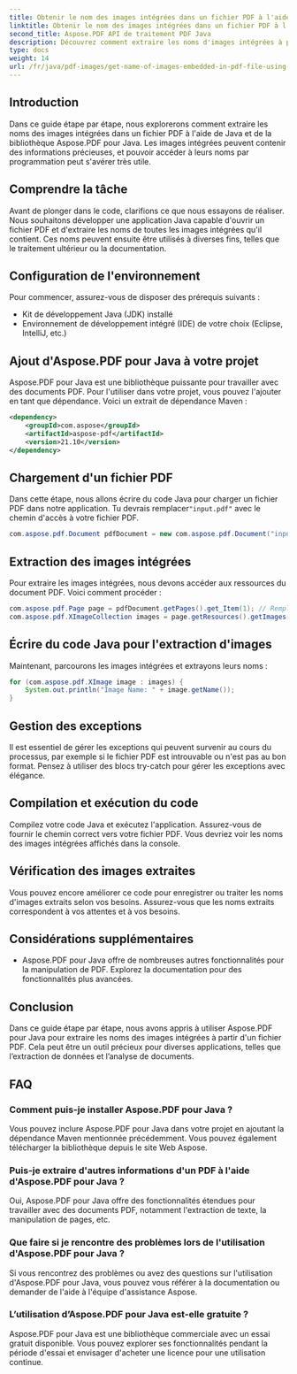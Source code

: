 ```yaml
---
title: Obtenir le nom des images intégrées dans un fichier PDF à l'aide de Java
linktitle: Obtenir le nom des images intégrées dans un fichier PDF à l'aide de Java
second_title: Aspose.PDF API de traitement PDF Java
description: Découvrez comment extraire les noms d'images intégrées à partir de fichiers PDF à l'aide de Java et Aspose.PDF pour Java. Guide étape par étape avec code source pour une extraction efficace des données PDF.
type: docs
weight: 14
url: /fr/java/pdf-images/get-name-of-images-embedded-in-pdf-file-using-java/
---
```

## Introduction

Dans ce guide étape par étape, nous explorerons comment extraire les noms des images intégrées dans un fichier PDF à l'aide de Java et de la bibliothèque Aspose.PDF pour Java. Les images intégrées peuvent contenir des informations précieuses, et pouvoir accéder à leurs noms par programmation peut s'avérer très utile.

## Comprendre la tâche

Avant de plonger dans le code, clarifions ce que nous essayons de réaliser. Nous souhaitons développer une application Java capable d'ouvrir un fichier PDF et d'extraire les noms de toutes les images intégrées qu'il contient. Ces noms peuvent ensuite être utilisés à diverses fins, telles que le traitement ultérieur ou la documentation.

## Configuration de l'environnement

Pour commencer, assurez-vous de disposer des prérequis suivants :

- Kit de développement Java (JDK) installé
- Environnement de développement intégré (IDE) de votre choix (Eclipse, IntelliJ, etc.)

## Ajout d'Aspose.PDF pour Java à votre projet

Aspose.PDF pour Java est une bibliothèque puissante pour travailler avec des documents PDF. Pour l'utiliser dans votre projet, vous pouvez l'ajouter en tant que dépendance. Voici un extrait de dépendance Maven :

```xml
<dependency>
    <groupId>com.aspose</groupId>
    <artifactId>aspose-pdf</artifactId>
    <version>21.10</version>
</dependency>
```

## Chargement d'un fichier PDF

 Dans cette étape, nous allons écrire du code Java pour charger un fichier PDF dans notre application. Tu devrais remplacer`"input.pdf"` avec le chemin d'accès à votre fichier PDF.

```java
com.aspose.pdf.Document pdfDocument = new com.aspose.pdf.Document("input.pdf");
```

## Extraction des images intégrées

Pour extraire les images intégrées, nous devons accéder aux ressources du document PDF. Voici comment procéder :

```java
com.aspose.pdf.Page page = pdfDocument.getPages().get_Item(1); // Remplacer par le numéro de page souhaité
com.aspose.pdf.XImageCollection images = page.getResources().getImages();
```

## Écrire du code Java pour l'extraction d'images

Maintenant, parcourons les images intégrées et extrayons leurs noms :

```java
for (com.aspose.pdf.XImage image : images) {
    System.out.println("Image Name: " + image.getName());
}
```

## Gestion des exceptions

Il est essentiel de gérer les exceptions qui peuvent survenir au cours du processus, par exemple si le fichier PDF est introuvable ou n'est pas au bon format. Pensez à utiliser des blocs try-catch pour gérer les exceptions avec élégance.

## Compilation et exécution du code

Compilez votre code Java et exécutez l'application. Assurez-vous de fournir le chemin correct vers votre fichier PDF. Vous devriez voir les noms des images intégrées affichés dans la console.

## Vérification des images extraites

Vous pouvez encore améliorer ce code pour enregistrer ou traiter les noms d'images extraits selon vos besoins. Assurez-vous que les noms extraits correspondent à vos attentes et à vos besoins.

## Considérations supplémentaires

- Aspose.PDF pour Java offre de nombreuses autres fonctionnalités pour la manipulation de PDF. Explorez la documentation pour des fonctionnalités plus avancées.

## Conclusion

Dans ce guide étape par étape, nous avons appris à utiliser Aspose.PDF pour Java pour extraire les noms des images intégrées à partir d'un fichier PDF. Cela peut être un outil précieux pour diverses applications, telles que l’extraction de données et l’analyse de documents.

## FAQ

### Comment puis-je installer Aspose.PDF pour Java ?

Vous pouvez inclure Aspose.PDF pour Java dans votre projet en ajoutant la dépendance Maven mentionnée précédemment. Vous pouvez également télécharger la bibliothèque depuis le site Web Aspose.

### Puis-je extraire d'autres informations d'un PDF à l'aide d'Aspose.PDF pour Java ?

Oui, Aspose.PDF pour Java offre des fonctionnalités étendues pour travailler avec des documents PDF, notamment l'extraction de texte, la manipulation de pages, etc.

### Que faire si je rencontre des problèmes lors de l'utilisation d'Aspose.PDF pour Java ?

Si vous rencontrez des problèmes ou avez des questions sur l'utilisation d'Aspose.PDF pour Java, vous pouvez vous référer à la documentation ou demander de l'aide à l'équipe d'assistance Aspose.

### L’utilisation d’Aspose.PDF pour Java est-elle gratuite ?

Aspose.PDF pour Java est une bibliothèque commerciale avec un essai gratuit disponible. Vous pouvez explorer ses fonctionnalités pendant la période d'essai et envisager d'acheter une licence pour une utilisation continue.